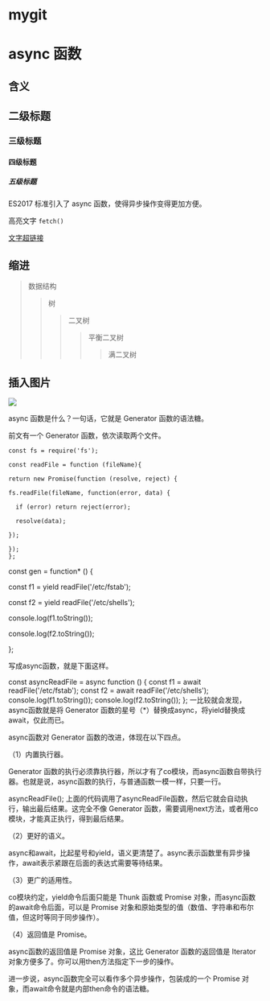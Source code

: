 # mygit 

async 函数 
===
 
含义 
-------  

## 二级标题

### 三级标题

#### 四级标题

##### 五级标题
ES2017 标准引入了 async 函数，使得异步操作变得更加方便。

高亮文字 `fetch()` 

[文字超链接](http://blog.csdn.net/guodongxiaren)  

## 缩进
>数据结构  
>>树  
>>>二叉树  
>>>>平衡二叉树  
>>>>>满二叉树  

## 插入图片

![](http://www.baidu.com/img/bdlogo.gif)  

async 函数是什么？一句话，它就是 Generator 函数的语法糖。

前文有一个 Generator 函数，依次读取两个文件。


    const fs = require('fs');

    const readFile = function (fileName){
 
    return new Promise(function (resolve, reject) {
  
    fs.readFile(fileName, function(error, data) {
    
      if (error) return reject(error);
      
      resolve(data);
      
    });
    
    });
    };


const gen = function* () {

  const f1 = yield readFile('/etc/fstab');
  
  const f2 = yield readFile('/etc/shells');
  
  console.log(f1.toString());
  
  console.log(f2.toString());
  
};


写成async函数，就是下面这样。

const asyncReadFile = async function () {
  const f1 = await readFile('/etc/fstab');
  const f2 = await readFile('/etc/shells');
  console.log(f1.toString());
  console.log(f2.toString());
};
一比较就会发现，async函数就是将 Generator 函数的星号（*）替换成async，将yield替换成await，仅此而已。

async函数对 Generator 函数的改进，体现在以下四点。

（1）内置执行器。

Generator 函数的执行必须靠执行器，所以才有了co模块，而async函数自带执行器。也就是说，async函数的执行，与普通函数一模一样，只要一行。

asyncReadFile();
上面的代码调用了asyncReadFile函数，然后它就会自动执行，输出最后结果。这完全不像 Generator 函数，需要调用next方法，或者用co模块，才能真正执行，得到最后结果。

（2）更好的语义。

async和await，比起星号和yield，语义更清楚了。async表示函数里有异步操作，await表示紧跟在后面的表达式需要等待结果。

（3）更广的适用性。

co模块约定，yield命令后面只能是 Thunk 函数或 Promise 对象，而async函数的await命令后面，可以是 Promise 对象和原始类型的值（数值、字符串和布尔值，但这时等同于同步操作）。

（4）返回值是 Promise。

async函数的返回值是 Promise 对象，这比 Generator 函数的返回值是 Iterator 对象方便多了。你可以用then方法指定下一步的操作。

进一步说，async函数完全可以看作多个异步操作，包装成的一个 Promise 对象，而await命令就是内部then命令的语法糖。
